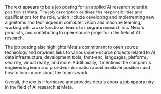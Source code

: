   The text appears to be a job posting for an applied AI research scientist position at Meta. The job description outlines the responsibilities and qualifications for the role, which include developing and implementing new algorithms and techniques in computer vision and machine learning, working with cross-functional teams to integrate research into Meta's products, and contributing to open-source projects in the field of AI research.

The job posting also highlights Meta's commitment to open source technology and provides links to various open-source projects related to AI, data infrastructure, development tools, front-end, languages, platforms, security, virtual reality, and more. Additionally, it mentions the company's engineering team and provides information about available positions and how to learn more about the team's work.

Overall, the text is informative and provides details about a job opportunity in the field of AI research at Meta.